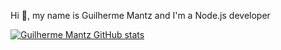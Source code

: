 Hi 👋, my name is Guilherme Mantz and I'm a Node.js developer

[![Guilherme Mantz GitHub stats](https://github-readme-stats.vercel.app/api?username=Guilherme-Mantz)](https://github.com/Guilherme-Mantz/github-readme-stats)
